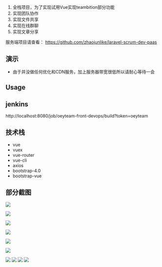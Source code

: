 1.  全栈项目，为了实现试用Vue实现teambition部分功能
2.  实现团队协作
3.  实现文件共享
4.  实现在线群聊
5.  实现文章分享

服务端项目请查看：
https://github.com/zhaojunlike/laravel-scrum-dev-paas

## 演示
- 由于并没做任何优化和CDN服务，加上服务器带宽很低所以请耐心等待一会





## Usage


## jenkins
http://localhost:8080/job/oeyteam-front-devops/build?token=oeyteam


## 技术栈
- vue
- vuex
- vue-router
- vue-cli
- axios
- bootstrap-4.0
- bootstrap-vue


## 部分截图

![](screenshots/index.png)

![](screenshots/2.png)

![](screenshots/3.png)

![](screenshots/4.png)

![](screenshots/5.png)

![](screenshots/6.png)

![](screenshots/10.png)
![](screenshots/11.png)
![](screenshots/13.png)
![](screenshots/oeyteam.jpg)






